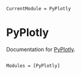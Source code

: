 ```@meta
CurrentModule = PyPlotly
```

# PyPlotly

Documentation for [PyPlotly](https://github.com/terasakisatoshi/PyPlotly.jl).

```@index
```

```@autodocs
Modules = [PyPlotly]
```
